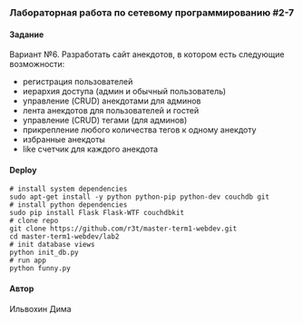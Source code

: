 ### Лабораторная работа по сетевому программированию #2-7

#### Задание
Вариант №6. Разработать сайт анекдотов, в котором есть следующие возможности:
- регистрация пользователей
- иерархия доступа (админ и обычный пользователь)
- управление (CRUD) анекдотами для админов
- лента анекдотов для пользователей и гостей
- управление (CRUD) тегами (для админов)
- прикрепление любого количества тегов к одному анекдоту
- избранные анекдоты
- like счетчик для каждого анекдота

#### Deploy
```
# install system dependencies
sudo apt-get install -y python python-pip python-dev couchdb git
# install python dependencies
sudo pip install Flask Flask-WTF couchdbkit
# clone repo
git clone https://github.com/r3t/master-term1-webdev.git
cd master-term1-webdev/lab2
# init database views
python init_db.py
# run app
python funny.py
```

#### Автор
Ильвохин Дима

